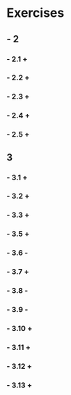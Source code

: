 # Exercises

## - 2
### - 2.1 +
### - 2.2 +
### - 2.3 +
### - 2.4 +
### - 2.5 +

##  3
### - 3.1 +
### - 3.2 +
### - 3.3 +
### - 3.5 +
### - 3.6 -
### - 3.7 +
### - 3.8 -
### - 3.9 -
### - 3.10 +
### - 3.11 +
### - 3.12 +
### - 3.13 +